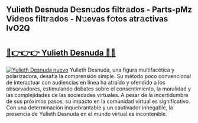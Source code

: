 ## Yulieth Desnuda D𝚎sn𝚞dos filtr𝚊dos - Parts-pMz Vid𝚎os filtr𝚊dos - N𝚞evas f𝚘tos atr𝚊ctivas IvO2Q

# <h2><a href="http://mb6ux55.tromn.icu/?c=Yulieth+Desnuda">🔗👉👉👉 Yulieth Desnuda 🔗🔗</a></h2>

[![Yulieth Desnuda nuevo](https://i.imgur.com/pEAQMta.gif)](http://mb6ux55.tromn.icu/?c=Yulieth+Desnuda)
Yulieth Desnuda, una figura multifacética y polarizadora, desafía la comprensión simple. Su método poco convencional de interactuar con audiencias en línea ha atraído y ofendido a los observadores, estimulando debates sobre el consentimiento, la moralidad y las complejidades de las sociedades virtuales. A pesar de la incertidumbre de sus próximos pasos, su impacto en la comunidad virtual es significativo. Con una determinación inquebrantable y un cautivador innegable, la presencia de Yulieth Desnuda en el mundo virtual es incontenible.
